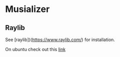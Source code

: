 # Musializer

## Raylib

See [raylib])(https://www.raylib.com/) for installation.

On ubuntu check out this [link](https://github.com/raysan5/raylib/wiki/Working-on-GNU-Linux)
